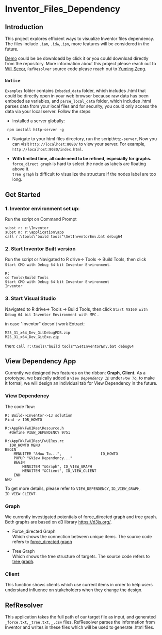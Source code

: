 
# Inventor_Files_Dependency
## Introduction
This project explores efficient ways to visualize Inventor files dependency. The files include `.iam`, `.idw`,`.ipn`, more features will be considered in the future.   

[Demo](https://myshare.autodesk.com/:v:/g/personal/yuqin_shen_autodesk_com/Eeg9nQzeLBpLtbB3u0SmzuEBXbAJvv02vg2kZC5f5DKp0Q?e=ph6jbS) could be be downloadd by click it or you could download directly from the repository. 
 More information about this project please reach out to [Will Secor](will.secor@autodesk.com), `RefResolver` source code please reach out to [Yuming Zeng](yuming.zeng@autodesk.com).  
### `Notice`   
`Examples` folder contains `Embeded_data` folder, which includes .html that could be directly open in your web browser because raw data has been embeded as variables, and `parse_local_data` folder, which includes .html parses data from your local files and for security, you could only access the data via your local server. Follow the steps: 
- Installed a server globally: 
```
 npm install http-server -g
 ```
 - Navigate to your html files directory, run the script`http-server`, Now you can visit `http://localhost:8080/` to view your server.
 For example, `http://localhost:8080/index.html`.   
    
- **With limited time, all code need to be refined, especially for graphs.**    
`force_direct graph` is hard to select the node as labels are floating above it.      
`tree graph` is difficult to visualize the structure if the nodes label are too long.      

## Get Started
### 1. Inventor environment set up:
Run the script on Command Prompt
```
subst r: c:\Inventor
subst n: r:\application\app
call r:\tools\"build tools"\SetInventorEnv.bat debug64
```
### 2. Start Inventor Built version 
Run the script or  Navigated to  R drive-> Tools -> Build Tools, then click ` Start CMD with Debug 64 bit Inventor Environment `.
```
R:
cd Tools\Build Tools
Start CMD with Debug 64 bit Inventor Environment 
Inventor
```
### 3. Start Visual Studio
Navigated to  R drive-> Tools -> Build Tools, then click ` Start VS160 with Debug 64 bit Inventor Environment with MPC ` .  

in case "inventor" doesn't work
Extract: 
```
M25_31_x64_Dev_GitDebugPDB.zip
M25_31_x64_Dev_GitExe.zip
```
then:
`call r:\tools\"build tools"\SetInventorEnv.bat debug64`
## View Dependency App
Currently we designed two features on the ribbon: **Graph**, **Client**. As a prototype, we basically added a *`View Dependency ID`* under *`How To`*, to make it formal, we will 
design an individual tab for View Dependency in the future.
### View Dependency
The code flow:
```
R: Build->Inventor->13 solution 
Find -> IDR_HOWTO

R:\AppFW\FwUIRes\Resource.h
  #define VIEW_DEPENDENCY 9751

R:\AppFW\FwUIRes\FwUIRes.rc
  IDR_HOWTO MENU
BEGIN
    MENUITEM "&How To...",                  ID_HOWTO
	POPUP "&View Dependency..."
	BEGIN
		MENUITEM "&Graph", ID_VIEW_GRAPH
		MENUITEM "&Client", ID_VIEW_CLIENT
	END
END
```
To get more details, please refer to `VIEW_DEPENDENCY`, `ID_VIEW_GRAPH`, `ID_VIEW_CLIENT`.
### Graph   
We currently investigated potentials of force_directed graph and tree graph. Both graphs are based on d3 library https://d3js.org/.
- Force_directed Graph   
Which shows the connection between unique items. The source code refers to [force_directed graph](https://bl.ocks.org/mbostock/4062045/5916d145c8c048a6e3086915a6be464467391c62)   

- Tree Graph     
Which shows the tree structure of targets. The source code refers to [tree graph](http://bl.ocks.org/d3noob/8375092).
### Client   
This function shows clients which use current items in order to help users understand influence on stakeholders when they change the design.
## RefResolver
This application takes the full path of our target file as input, and generated `_force.txt`, `_tree.txt`, `_.csv` files. RefResolver parses the information from Inventor and writes in these files which will be used to generate .html files. 



